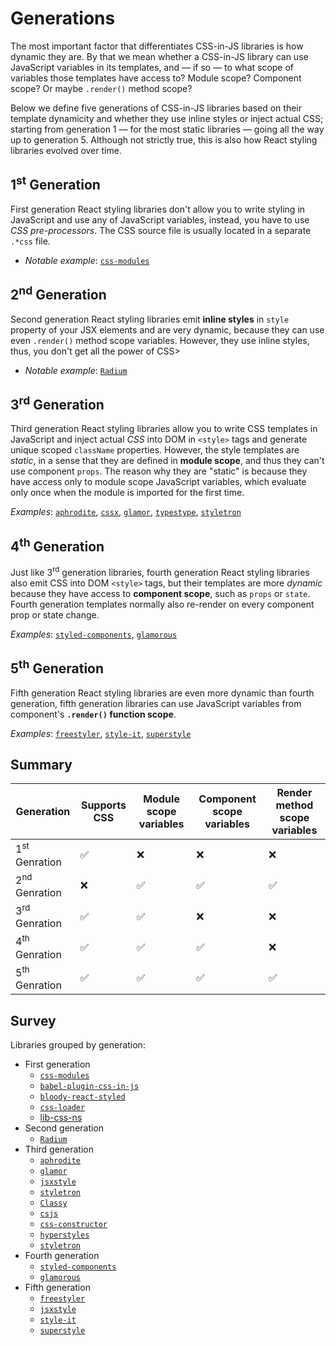 # Generations

The most important factor that differentiates CSS-in-JS libraries is how dynamic they are. By that we
mean whether a CSS-in-JS library can use JavaScript variables in its templates, and &mdash; if so &mdash;
to what scope of variables those templates have access to? Module scope? Component scope? Or maybe
`.render()` method scope?

Below we define five generations of CSS-in-JS libraries based on their template dynamicity and whether they
use inline styles or inject actual CSS; starting from generation 1 &mdash; for the most static libraries &mdash;
going all the way up to generation 5. Although not strictly true, this is also how React styling libraries evolved over time.


## 1<sup>st</sup> Generation

First generation React styling libraries don't allow you to write styling in JavaScript and use any of
JavaScript variables, instead, you have to use *CSS pre-processors*. The CSS source file is usually
located in a separate `.*css` file.

  - *Notable example*: [`css-modules`][lib-css-modules]


## 2<sup>nd</sup> Generation

Second generation React styling libraries emit __inline styles__ in `style` property of your JSX
elements and are very dynamic, because they can use even `.render()` method scope variables. However,
they use inline styles, thus, you don't get all the power of CSS>

  - *Notable example*: [`Radium`][lib-radium]


## 3<sup>rd</sup> Generation

Third generation React styling libraries allow you to write CSS templates in JavaScript and inject actual *CSS* into
DOM in `<style>` tags and generate unique scoped `className` properties. However, the style templates are *static*,
in a sense that they are defined in __module scope__, and thus they can't use component `props`. The reason why they are "static" is
because they have access only to module scope JavaScript variables, which evaluate only once when the module is imported for the first time.

*Examples*: [`aphrodite`][lib-aphrodite], [`cssx`][lib-cssx], [`glamor`][lib-glamor], [`typestype`][lib-typestype], [`styletron`](lib-styletron)


## 4<sup>th</sup> Generation

Just like 3<sup>rd</sup> generation libraries, fourth generation React styling libraries also emit CSS into DOM `<style>` tags,
but their templates are more *dynamic* because they have access to __component scope__, such as `props` or `state`. Fourth generation
templates normally also re-render on every component prop or state change.

*Examples*: [`styled-components`][lib-styled-components], [`glamorous`][lib-glamorous]


## 5<sup>th</sup> Generation

Fifth generation React styling libraries are even more dynamic than fourth generation, fifth generation libraries
can use JavaScript variables from component's __`.render()` function scope__.

*Examples*: [`freestyler`][lib-freestyler], [`style-it`][lib-style-it], [`superstyle`][lib-superstyle]


## Summary

|Generation|Supports CSS|Module scope variables|Component scope variables|Render method scope variables|
|----------|------------|----------------------|-------------------------|-----------------------------|
|1<sup>st</sup> Genration|✅|❌|❌|❌|
|2<sup>nd</sup> Genration|❌|✅|✅|✅|
|3<sup>rd</sup> Genration|✅|✅|❌|❌|
|4<sup>th</sup> Genration|✅|✅|✅|❌|
|5<sup>th</sup> Genration|✅|✅|✅|✅|


## Survey


Libraries grouped by generation:

  - First generation
    - [`css-modules`][lib-css-modules]
    - [`babel-plugin-css-in-js`][lib-babel-plugin-css-in-js]
    - [`bloody-react-styled`][lib-bloody-react-styled]
    - [`css-loader`][lib-css-loader]
    - [lib-css-ns][lib-css-ns]
  - Second generation
    - [`Radium`][lib-radium]
  - Third generation
    - [`aphrodite`][lib-aphrodite]
    - [`glamor`][lib-glamor]
    - [`jsxstyle`][lib-jsxstyle]
    - [`styletron`][lib-styletron]
    - [`Classy`][lib-classy]
    - [`csjs`][lib-csjs]
    - [`css-constructor`][lib-css-constructor]
    - [`hyperstyles`][lib-hyperstyles]
    - [`styletron`][lib-styletron]
  - Fourth generation
    - [`styled-components`][lib-styled-components]
    - [`glamorous`][lib-glamorous]
  - Fifth generation
    - [`freestyler`][lib-freestyler]
    - [`jsxstyle`][lib-jsxstyle]
    - [`style-it`][lib-style-it]
    - [`superstyle`][lib-superstyle]

[lib-css-modules]: https://github.com/css-modules/css-modules
[lib-babel-plugin-css-in-js]: https://github.com/martinandert/babel-plugin-css-in-js
[lib-bloody-react-styled]: https://github.com/martinandert/babel-plugin-css-in-js
[lib-classy]: https://github.com/inturn/classy
[lib-csjs]: https://github.com/rtsao/csjs
[lib-css-constructor]: https://github.com/siddharthkp/css-constructor
[lib-css-loader]: https://github.com/webpack-contrib/css-loader
[lib-css-ns]: https://github.com/jareware/css-ns
[lib-jsxstyle]: https://github.com/smyte/jsxstyle
[lib-hyperstyles]: https://github.com/colingourlay/hyperstyles
[lib-radium]: https://github.com/FormidableLabs/radium
[lib-aphrodite]: https://github.com/Khan/aphrodite
[lib-bloody-react-styled]: https://github.com/bloodyowl/react-styled
[lib-cssx]: https://github.com/krasimir/cssx
[lib-glamor]: https://github.com/threepointone/glamor
[lib-jsxstyle]: https://github.com/smyte/jsxstyle
[lib-typestype]: https://github.com/typestyle/typestyle
[lib-styletron]: https://github.com/rtsao/styletron
[lib-styled-components]: https://github.com/styled-components/styled-components
[lib-glamorous]: https://github.com/paypal/glamorous
[lib-restyles]: https://github.com/tkh44/restyles
[lib-freestyler]: https://github.com/streamich/freestyler
[lib-style-it]: https://github.com/buildbreakdo/style-it
[lib-superstyle]: https://github.com/jxnblk/superstyle
[lib-styletron]: https://github.com/rtsao/styletron
[lib-styled-jsx]: https://github.com/zeit/styled-jsx
[lib-css-modules]: https://github.com/css-modules/css-modules
[lib-radium]: https://github.com/FormidableLabs/radium
[lib-aphrodite]: https://github.com/Khan/aphrodite
[lib-glamor]: https://github.com/threepointone/glamor
[lib-styled-components]: https://github.com/styled-components/styled-components
[lib-glamorous]: https://github.com/paypal/glamorous
[lib-restyles]: https://github.com/tkh44/restyles
[lib-style-it]: https://github.com/buildbreakdo/style-it
